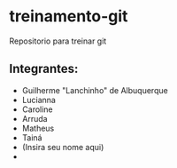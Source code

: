 treinamento-git
===============

Repositorio para treinar git


Integrantes:
-------------
 * Guilherme "Lanchinho" de Albuquerque
 * Lucianna
 * Caroline
 * Arruda
 * Matheus
 * Tainá 
 * (Insira seu nome aqui)
 *
 
